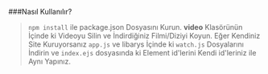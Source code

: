 ###Nasıl Kullanılır?
>`npm install` ile package.json Dosyasını Kurun.
>**video** Klasörünün İçinde ki Videoyu Silin ve İndirdiğiniz Filmi/Diziyi Koyun.
>Eğer Kendiniz Site Kuruyorsanız `app.js` ve libarys İçinde ki `watch.js` Dosyalarını İndirin
>ve `index.ejs` dosyasında ki Element id'lerini Kendi id'leriniz ile Aynı Yapınız. 
